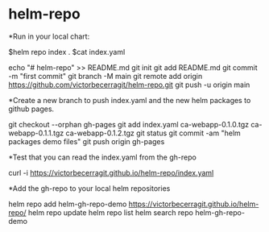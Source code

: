 # helm-repo

*Run in your local chart:

$helm repo index .
$cat index.yaml
 
echo "# helm-repo" >> README.md
git init
git add README.md
git commit -m "first commit"
git branch -M main
git remote add origin https://github.com/victorbecerragit/helm-repo.git
git push -u origin main

*Create a new branch to push index.yaml and the new helm packages to github pages.

 git checkout --orphan gh-pages
 git add index.yaml ca-webapp-0.1.0.tgz ca-webapp-0.1.1.tgz ca-webapp-0.1.2.tgz
 git status
 git commit -am "helm packages demo files"
 git push origin gh-pages
 
 *Test that you can read the index.yaml from the gh-repo
 
 curl -i  https://victorbecerragit.github.io/helm-repo/index.yaml
 
 *Add the gh-repo to your local helm repositories
 
 helm repo add helm-gh-repo-demo  https://victorbecerragit.github.io/helm-repo/
 helm repo update
 helm repo list
 helm search repo helm-gh-repo-demo
 
 
